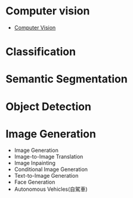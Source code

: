# Computer vision

- [Computer Vision](https://paperswithcode.com/area/computer-vision)


# Classification
# Semantic Segmentation
# Object Detection
# Image Generation
- Image Generation
- Image-to-Image Translation
- Image Inpainting
- Conditional Image Generation
- Text-to-Image Generation
- Face Generation
- Autonomous Vehicles(自駕車)
  
